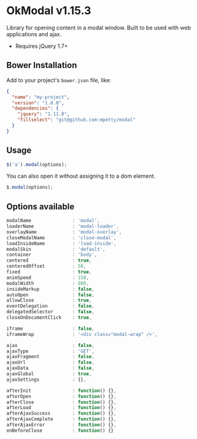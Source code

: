 # OkModal v1.15.3

Library for opening content in a modal window. Built to be used with web applications and ajax.

- Requires jQuery 1.7+

## Bower Installation

Add to your project's `bower.json` file, like:

```json
{
  "name": "my-project",
  "version": "1.0.0",
  "dependencies": {
    "jquery": "1.11.0",
    "fillselect": "git@github.com:mpetty/modal"
  }
}
```

## Usage

```javascript
$('a').modal(options);
```

You can also open it without assigning it to a dom element.

```javascript
$.modal(options);
```

## Options available

```javascript
modalName               : 'modal',
loaderName              : 'modal-loader',
overlayName             : 'modal-overlay',
closeModalName          : 'close-modal',
loadInsideName          : 'load-inside',
modalSkin               : 'default',
container               : 'body',
centered                : true,
centeredOffset          : 50,
fixed                   : true,
animSpeed               : 150,
modalWidth              : 800,
insideMarkup            : false,
autoOpen                : false,
allowClose              : true,
eventDelegation         : false,
delegatedSelector       : false,
closeOnDocumentClick    : true,

iframe                  : false,
iframeWrap              : '<div class="modal-wrap" />',

ajax                    : false,
ajaxType                : 'GET',
ajaxFragment            : false,
ajaxUrl                 : false,
ajaxData                : false,
ajaxGlobal              : true,
ajaxSettings            : {},

afterInit               : function() {},
afterOpen               : function() {},
afterClose              : function() {},
afterLoad               : function() {},
afterAjaxSuccess        : function() {},
afterAjaxComplete       : function() {},
afterAjaxError          : function() {},
onBeforeClose           : function() {}
```


